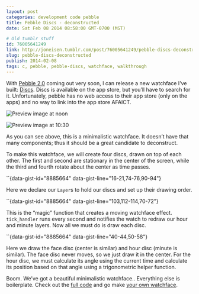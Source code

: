```yaml
---
layout: post
categories: development code pebble
title: Pebble Discs - deconstructed
date: Sat Feb 08 2014 08:58:00 GMT-0700 (MST)

# Old tumblr stuff
id: 76005641249
link: http://joneisen.tumblr.com/post/76005641249/pebble-discs-deconstructed
slug: pebble-discs-deconstructed
publish: 2014-02-08
tags: c, pebble, pebble-discs, watchface, walkthrough
---
```



With [Pebble 2.0](http://getpebble.com) coming out very soon, I can
release a new watchface I’ve built:
[Discs](https://github.com/yanatan16/pebble-discs). Discs is available
on the app store, but you’ll have to search for it. Unfortunately,
pebble has no web access to their app store (only on the apps) and no
way to link into the app store AFAICT.

![Preview image at
noon](https://raw.github.com/yanatan16/pebble-discs/master/resources/preview_noon.png)

![Preview image at
10:30](https://raw.github.com/yanatan16/pebble-discs/master/resources/preview_tenthirty.png)

As you can see above, this is a minimalistic watchface. It doesn’t have
that many components; thus it should be a great candidate to
deconstruct.

To make this watchface, we will create four discs, drawn on top of each
other. The first and second are stationary in the center of the screen,
while the third and fourth rotate about the center as time passes.

``{data-gist-id="8885664" data-gist-line="16-21,74-76,90-94"}

Here we declare our `Layer`s to hold our discs and set up their drawing
order.

``{data-gist-id="8885664" data-gist-line="103,112-114,70-72"}

This is the “magic” function that creates a moving watchface effect.
`tick_handler` runs every second and notifies the watch to redraw our
hour and minute layers. Now all we must do is draw each disc.

``{data-gist-id="8885664" data-gist-line="40-44,50-58"}

Here we draw the face disc (center is similar) and hour disc (minute is
similar). The face disc never moves, so we just draw it in the center.
For the hour disc, we must calculate its angle using the current time
and calculate its position based on that angle using a trigonometric
helper function.

Boom. We’ve got a beautiful minimalistic watchface.. Everything else is
boilerplate. Check out the [full
code](https://github.com/yanatan16/pebble-discs/blob/master/src/pebble-discs.c)
and go make [your own watchface](http://developer.getpebble.com).

